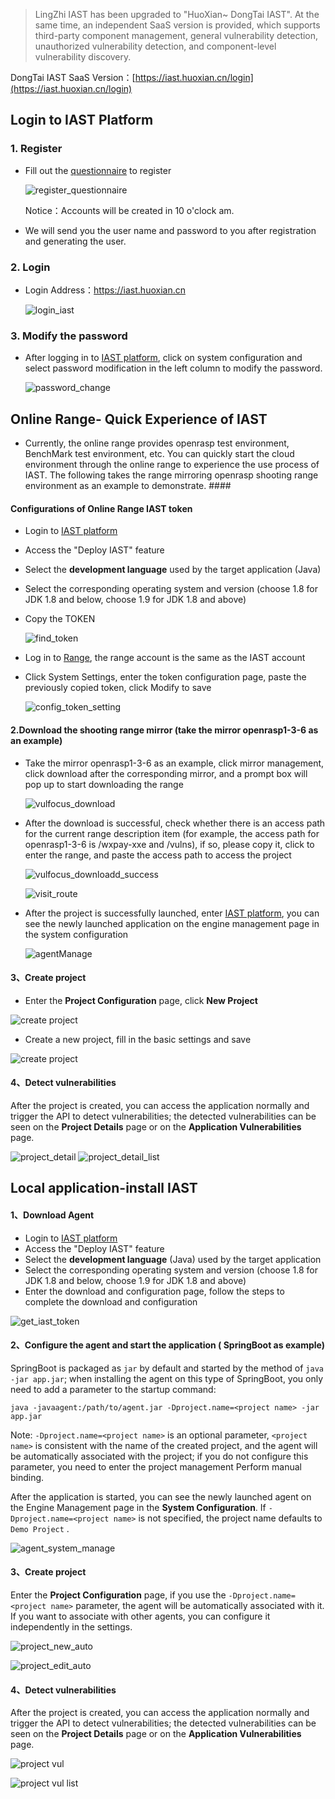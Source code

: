 > LingZhi IAST has been upgraded to "HuoXian~ DongTai IAST". At the same time, an independent SaaS version is provided, which supports third-party component management, general vulnerability detection, unauthorized vulnerability detection, and component-level vulnerability discovery.

DongTai IAST SaaS Version：[https://iast.huoxian.cn/login](https://iast.huoxian.cn/login) 

## Login to IAST  Platform

### 1. Register

- Fill out the [questionnaire](https://jinshuju.net/f/I9PNmf) to register
  
  ![register_questionnaire](https://hxsecurity.github.io/DongTai-Doc/doc/assets/tutorial/register_questionnaire.png)
  
  Notice：Accounts will be created in 10 o'clock am.

- We will send you the user name and password to you after registration and generating the user.

### 2. Login

- Login Address：https://iast.huoxian.cn
  
  ![login_iast](https://hxsecurity.github.io/DongTai-Doc/doc/assets/tutorial/login_iast.png)


### 3. Modify  the password 

- After logging in to [IAST platform](https://iast.huoxian.cn/login), click on system configuration and select password modification in the left column to modify the password.

  ![password_change](https://hxsecurity.github.io/DongTai-Doc/doc/assets/tutorial/password_changes.png)

## Online Range- Quick Experience of IAST

- Currently, the online range provides openrasp test environment, BenchMark test environment, etc. You can quickly start the cloud environment through the online range to experience the use process of IAST. The following takes the range mirroring openrasp shooting range environment as an example to demonstrate. ####

#### Configurations of Online Range IAST token

- Login to [IAST platform](https://iast.huoxian.cn/login)
- Access the "Deploy IAST" feature
- Select the **development language** used by the target application  (Java) 
- Select the corresponding operating system and version (choose 1.8 for JDK 1.8 and below, choose 1.9 for JDK 1.8 and above)
- Copy the TOKEN 

  ![find_token](https://hxsecurity.github.io/DongTai-Doc/doc/assets/tutorial/find_tokenn.png)

- Log in to [Range](https://labs.iast.huoxian.cn), the range account is the same as the IAST account
- Click System Settings, enter the token configuration page, paste the previously copied token, click Modify to save

  ![config_token_setting](https://hxsecurity.github.io/DongTai-Doc/doc/assets/tutorial/config_token_setting.png)


#### 2.Download the shooting range mirror (take the mirror openrasp1-3-6 as an example)

- Take the mirror openrasp1-3-6 as an example, click mirror management, click download after the corresponding mirror, and a prompt box will pop up to start downloading the range

  ![vulfocus_download](https://hxsecurity.github.io/DongTai-Doc/doc/assets/tutorial/vulfocus_downloadd.png)

- After the download is successful, check whether there is an access path for the current range description item (for example, the access path for openrasp1-3-6 is /wxpay-xxe and /vulns), if so, please copy it, click to enter the range, and paste the access path to access the project

  ![vulfocus_downloadd_success](https://hxsecurity.github.io/DongTai-Doc/doc/assets/tutorial/vulfocus_downloadd_success.png)

  ![visit_route](https://hxsecurity.github.io/DongTai-Doc/doc/assets/tutorial/visit_route.png)

- After the project is successfully launched, enter [IAST platform](https://iast.huoxian.cn/login), you can see the newly launched application on the engine management page in the system configuration
  
  ![agentManage](https://hxsecurity.github.io/DongTai-Doc/doc/assets/tutorial/agentManage.png)

#### 3、Create project
- Enter the **Project Configuration** page, click **New Project**

![create project](https://hxsecurity.github.io/DongTai-Doc/doc/assets/tutorial/project_new.png)

- Create a new project, fill in the basic settings and save

![create project](https://hxsecurity.github.io/DongTai-Doc/doc/assets/tutorial/project_edit.png)

#### 4、Detect vulnerabilities
After the project is created, you can access the application normally and trigger the API to detect vulnerabilities; the detected vulnerabilities can be seen on the **Project Details** page or on the **Application Vulnerabilities** page.

![project_detail](https://hxsecurity.github.io/DongTai-Doc/doc/assets/tutorial/project_detail.png)
![project_detail_list](https://hxsecurity.github.io/DongTai-Doc/doc/assets/tutorial/project_detail_list.png)

## Local application-install IAST
#### 1、Download Agent
- Login to [IAST platform](https://iast.huoxian.cn/login)
- Access the "Deploy IAST" feature
- Select the **development language** (Java) used by the target application
- Select the corresponding operating system and version (choose 1.8 for JDK 1.8 and below, choose 1.9 for JDK 1.8 and above)
- Enter the download and configuration page, follow the steps to complete the download and configuration

![get_iast_token](https://hxsecurity.github.io/DongTai-Doc/doc/assets/tutorial/download_agent.gif)

#### 2、Configure the agent and start the application ( SpringBoot as example)
SpringBoot is packaged as `jar` by default and started by the method of `java -jar app.jar`; when installing the agent on this type of SpringBoot, you only need to add a parameter to the startup command:

```shell
java -javaagent:/path/to/agent.jar -Dproject.name=<project name> -jar app.jar
```
Note: `-Dproject.name=<project name>` is an optional parameter, `<project name>` is consistent with the name of the created project, and the agent will be automatically associated with the project; if you do not configure this parameter, you need to enter the project management Perform manual binding.


After the application is started, you can see the newly launched agent on the Engine Management page in the **System Configuration**. If `-Dproject.name=<project name>` is not specified, the project name defaults to `Demo Project` .

![agent_system_manage](https://hxsecurity.github.io/DongTai-Doc/doc/assets/tutorial/agent_system_manage.png)

#### 3、Create project

Enter the **Project Configuration** page, if you use the `-Dproject.name=<project name>` parameter, the agent will be automatically associated with it. If you want to associate with other agents, you can configure it independently in the settings.

![project_new_auto](https://hxsecurity.github.io/DongTai-Doc/doc/assets/tutorial/project_new_auto.png)

![project_edit_auto](https://hxsecurity.github.io/DongTai-Doc/doc/assets/tutorial/project_edit_auto.png)

#### 4、Detect vulnerabilities
After the project is created, you can access the application normally and trigger the API to detect vulnerabilities; the detected vulnerabilities can be seen on the **Project Details** page or on the **Application Vulnerabilities** page.

![project vul](https://hxsecurity.github.io/DongTai-Doc/doc/assets/tutorial/project_vul.png)

![project vul list](https://hxsecurity.github.io/DongTai-Doc/doc/assets/tutorial/project_vul_list.png)